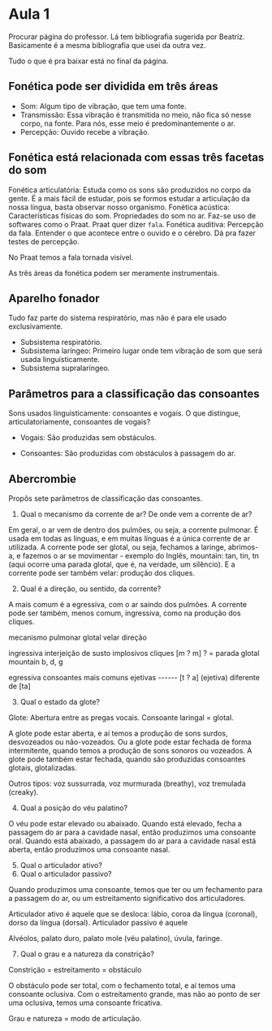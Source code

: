 Aula 1
======

Procurar página do professor. Lá tem bibliografia sugerida por Beatriz. Basicamente é a mesma bibliografia que usei da outra vez.

Tudo o que é pra baixar está no final da página.

Fonética pode ser dividida em três áreas
----------------------------------------

* Som: Algum tipo de vibração, que tem uma fonte.
* Transmissão: Essa vibração é transmitida no meio, não fica só nesse corpo, na fonte. Para nós, esse meio é predominantemente o ar.
* Percepção: Ouvido recebe a vibração.

Fonética está relacionada com essas três facetas do som
-------------------------------------------------------

Fonética articulatória: Estuda como os sons são produzidos no corpo da gente. É a mais fácil de estudar, pois se formos estudar a articulação da nossa língua, basta observar nosso organismo.
Fonética acústica: Características físicas do som. Propriedades do som no ar. Faz-se uso de softwares como o Praat. Praat quer dizer `fala`.
Fonética auditiva: Percepção da fala. Entender o que acontece entre o ouvido e o cérebro. Dá pra fazer testes de percepção.

No Praat temos a fala tornada visível.

As três áreas da fonética podem ser meramente instrumentais.

Aparelho fonador
----------------

Tudo faz parte do sistema respiratório, mas não é para ele usado exclusivamente.

* Subsistema respiratório.
* Subsistema laríngeo: Primeiro lugar onde tem vibração de som que será usada linguísticamente.
* Subsistema supralaríngeo.

Parâmetros para a classificação das consoantes
----------------------------------------------

Sons usados linguisticamente: consoantes e vogais. O que distingue, articulatoriamente, consoantes de vogais?

* Vogais: São produzidas sem obstáculos.

* Consoantes: São produzidas com obstáculos à passagem do ar.

Abercrombie
-----------

Propôs sete parâmetros de classificação das consoantes.

1. Qual o mecanismo da corrente de ar? De onde vem a corrente de ar?

Em geral, o ar vem de dentro dos pulmões, ou seja, a corrente pulmonar. É usada em todas as línguas, e em muitas línguas é a única corrente de ar utilizada. A corrente pode ser glotal, ou seja, fechamos a laringe, abrimos-a, e fazemos o ar se movimentar - exemplo do Inglês, mountain: tan, tin, tn (aqui ocorre uma parada glotal, que é, na verdade, um silêncio). E a corrente pode ser também velar: produção dos cliques.

2. Qual é a direção, ou sentido, da corrente?

A mais comum é a egressiva, com o ar saindo dos pulmões. A corrente pode ser também, menos comum, ingressiva, como na produção dos cliques.

mecanismo	pulmonar			glotal					velar
direção

ingressiva	interjeição de susto		implosivos				cliques
						[m ? m]
						? = parada glotal
						mountain
						b, d, g


egressiva	consoantes mais comuns		ejetivas				------
						[t ? a] (ejetiva) diferente de [ta]

3. Qual o estado da glote?

Glote: Abertura entre as pregas vocais. Consoante laringal = glotal.

A glote pode estar aberta, e aí temos a produção de sons surdos, desvozeados ou não-vozeados. Ou a glote pode estar fechada de forma intermitente, quando temos a produção de sons sonoros ou vozeados. A glote pode também estar fechada, quando são produzidas consoantes glotais, glotalizadas.

Outros tipos: voz sussurrada, voz murmurada (breathy), voz tremulada (creaky).

4. Qual a posição do véu palatino?

O véu pode estar elevado ou abaixado. Quando está elevado, fecha a passagem do ar para a cavidade nasal, então produzimos uma consoante oral. Quando está abaixado, a passagem do ar para a cavidade nasal está aberta, então produzimos uma consoante nasal.

5. Qual o articulador ativo?
6. Qual o articulador passivo?

Quando produzimos uma consoante, temos que ter ou um fechamento para a passagem do ar, ou um estreitamento significativo dos articuladores.

Articulador ativo é aquele que se desloca: lábio, coroa da língua (coronal), dorso da língua (dorsal).
Articulador passivo é aquele 

Alvéolos, palato duro, palato mole (véu palatino), úvula, faringe.

7. Qual o grau e a natureza da constrição?

Constrição = estreitamento = obstáculo

O obstáculo pode ser total, com o fechamento total, e aí temos uma consoante oclusiva.
Com o estreitamento grande, mas não ao ponto de ser uma oclusiva, temos uma consoante fricativa.

Grau e natureza = modo de articulação.
